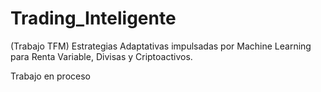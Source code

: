 # Trading_Inteligente
(Trabajo TFM) Estrategias Adaptativas impulsadas por Machine Learning para Renta Variable, Divisas y Criptoactivos. 

Trabajo en proceso
